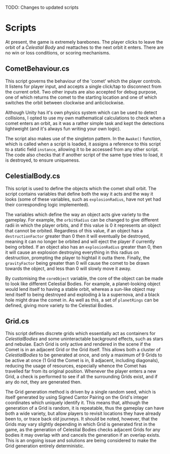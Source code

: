 TODO: Changes to updated scripts

# Scripts

At present, the game is extremely barebones. The player clicks to leave the orbit of a _Celestial Body_ and reattaches to the next orbit it enters. There are no win or loss conditions, or scoring mechanisms.

## CometBehaviour.cs

This script governs the behaviour of the 'comet' which the player controls. It listens for player input, and accepts a single click/tap to disconnect from the current orbit. Two other inputs are also accepted for debug purpose, one of which returns the comet to the starting location and one of which switches the orbit between clockwise and anticlockwise.

Although Unity has it's own physics system which can be used to detect collisions, I opted to use my own mathematical calculations to check when a comet enters an orbit, as it was a rather simple task and kept the detections lightweight (and it's always fun writing your own logic).

The script also makes use of the singleton pattern. In the `Awake()` function, which is called when a script is loaded, it assigns a reference to this script to a static field `instance`, allowing it to be accessed from any other script. The code also checks that if another script of the same type tries to load, it is destroyed, to ensure uniqueness.

## CelestialBody.cs

This script is used to define the objects which the comet shall orbit. The script contains variables that define both the way it acts and the way it looks (some of these variables, such as `explosionRadius`, have not yet had their corresponding logic implemented).

The variables which define the way an object acts give variety to the gameplay. For example, the `orbitRadius` can be changed to give different radii in which the player orbits, and if this value is 0 it represents an object that cannot be orbited. Regardless of this value, if an object has a `destructionFactor` greater than 0 then it will eventually be destroyed, meaning it can no longer be orbited and will eject the player if currently being orbited. If an object also has an `explosionRadius` greater than 0, then it will cause an explosion destroying everything in this radius on destruction, prompting the player to hightail it outta there. Finally, the `gravityFactor` being greater than 0 will cause the comet to be drawn towards the object, and less than 0 will slowly move it away.

By customising the `coreObject` variable, the core of the object can be made to look like different Celestial Bodies. For example, a planet-looking object would lend itself to having a stable orbit, whereas a sun-like object may lend itself to being destroyed and exploding à la a supernova, and a black hole might draw the comet in. As well as this, a set of `planetRings` can be defined, giving more variety to the Celestial Bodies.

## Grid.cs

This script defines discrete grids which essentially act as containers for _CelestialBodies_ and some uninteractable background effects, such as stars and nebulae. Each Grid is only active and rendered in the scene if the Comet is in an adjacent Grid or the Grid itself. This allows both a cluster of _CelestialBodies_ to be generated at once, and only a maximum of 9 Grids to be active at once (1 Grid the Comet is in, 8 adjacent, including diagonals), reducing the usage of resources, especially whence the Comet has travelled far from its original position. Whenever the player enters a new Grid, a check is performed to see if all the surrounding Grids exist, and if any do not, they are generated then.

The Grid generation method is driven by a single random seed, which is itself generated by using Signed Cantor Pairing on the Grid's integer coordinates which uniquely identify it. This means that, although the generation of a Grid is random, it is repeatable, thus the gameplay can have both a wide variety, but allow players to revisit locations they have already been to, or trace back old journeys. It should be noted, however, that the Grids may vary slightly depending in which Grid is generated first in the game, as the generation of Celestial Bodies checks adjacent Grids for any bodies it may overlap with and cancels the generation if an overlap exists. This is an ongoing issue and solutions are being considered to make the Grid generation entirely deterministic.
